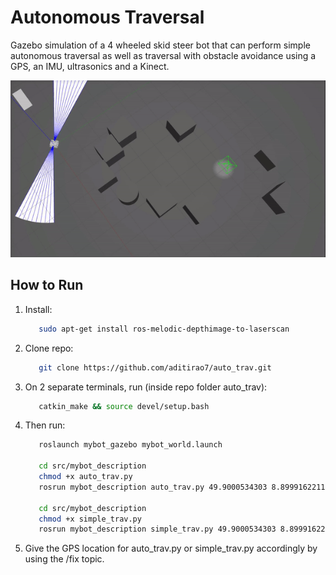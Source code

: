 # Autonomous Traversal
Gazebo simulation of a 4 wheeled skid steer bot that can perform simple autonomous traversal as well as traversal with obstacle avoidance using a GPS, an IMU, ultrasonics and a Kinect.

![alt text](https://github.com/aditirao7/auto_trav/blob/master/autotrav.gif)

## How to Run
   1. Install:
      ```bash
         sudo apt-get install ros-melodic-depthimage-to-laserscan
      ```
   2. Clone repo:
      ```bash
         git clone https://github.com/aditirao7/auto_trav.git
      ```
   3. On 2 separate terminals, run (inside repo folder auto_trav):
      ```bash
         catkin_make && source devel/setup.bash
      ```
   4. Then run:
      ```bash
         roslaunch mybot_gazebo mybot_world.launch
         
         cd src/mybot_description
         chmod +x auto_trav.py
         rosrun mybot_description auto_trav.py 49.9000534303 8.89991622116
         
         cd src/mybot_description
         chmod +x simple_trav.py
         rosrun mybot_description simple_trav.py 49.9000534303 8.89991622116
      ```
   5. Give the GPS location for auto_trav.py or simple_trav.py accordingly by using the /fix topic.
